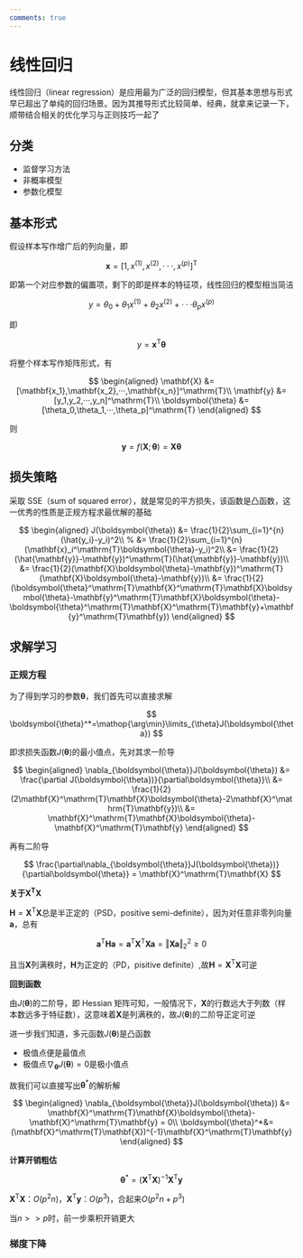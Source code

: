 ```yaml
---
comments: true
---
```


# 线性回归

线性回归（linear regression）是应用最为广泛的回归模型，但其基本思想与形式早已超出了单纯的回归场景。因为其推导形式比较简单、经典，就拿来记录一下，顺带结合相关的优化学习与正则技巧一起了

## 分类
- 监督学习方法
- 非概率模型
- 参数化模型

## 基本形式

假设样本写作增广后的列向量，即

$$
\mathbf{x} = [1,x^{(1)},x^{(2)},···,x^{(p)}]^\mathrm{T}
$$

即第一个对应参数的偏置项，剩下的即是样本的特征项，线性回归的模型相当简洁

$$
y = \theta_0+\theta_1x^{(1)}+\theta_2x^{(2)}+···\theta_px^{(p)}
$$

即

$$
y = \mathbf{x}^\mathrm{T}\boldsymbol{\theta}
$$

将整个样本写作矩阵形式，有

$$
\begin{aligned}
\mathbf{X} &= [\mathbf{x_1},\mathbf{x_2},···,\mathbf{x_n}]^\mathrm{T}\\
\mathbf{y} &= [y_1,y_2,···,y_n]^\mathrm{T}\\
\boldsymbol{\theta} &= [\theta_0,\theta_1,···,\theta_p]^\mathrm{T}
\end{aligned}
$$

则

$$
\mathbf{y} = f(\mathbf{X};\boldsymbol{\theta}) = \mathbf{X}\boldsymbol{\theta}
$$

## 损失策略

采取 SSE（sum of squared error），就是常见的平方损失，该函数是凸函数，这一优秀的性质是正规方程求最优解的基础

$$
\begin{aligned}
J(\boldsymbol{\theta}) &= \frac{1}{2}\sum_{i=1}^{n}(\hat{y_i}-y_i)^2\\
% &= \frac{1}{2}\sum_{i=1}^{n}(\mathbf{x}_i^\mathrm{T}\boldsymbol{\theta}-y_i)^2\\
&= \frac{1}{2}(\hat{\mathbf{y}}-\mathbf{y})^\mathrm{T}(\hat{\mathbf{y}}-\mathbf{y})\\
&= \frac{1}{2}(\mathbf{X}\boldsymbol{\theta}-\mathbf{y})^\mathrm{T}(\mathbf{X}\boldsymbol{\theta}-\mathbf{y})\\
&= \frac{1}{2}(\boldsymbol{\theta}^\mathrm{T}\mathbf{X}^\mathrm{T}\mathbf{X}\boldsymbol{\theta}-\mathbf{y}^\mathrm{T}\mathbf{X}\boldsymbol{\theta}-\boldsymbol{\theta}^\mathrm{T}\mathbf{X}^\mathrm{T}\mathbf{y}+\mathbf{y}^\mathrm{T}\mathbf{y})
\end{aligned}
$$

## 求解学习

### 正规方程

为了得到学习的参数$\boldsymbol{\theta}$，我们首先可以直接求解

$$
\boldsymbol{\theta}^*=\mathop{\arg\min}\limits_{\theta}J(\boldsymbol{\theta})
$$

即求损失函数$J(\boldsymbol{\theta})$的最小值点，先对其求一阶导

$$
\begin{aligned}
\nabla_{\boldsymbol{\theta}}J(\boldsymbol{\theta}) &= \frac{\partial J(\boldsymbol{\theta})}{\partial\boldsymbol{\theta}}\\
&= \frac{1}{2}(2\mathbf{X}^\mathrm{T}\mathbf{X}\boldsymbol{\theta}-2\mathbf{X}^\mathrm{T}\mathbf{y})\\
&= \mathbf{X}^\mathrm{T}\mathbf{X}\boldsymbol{\theta}-\mathbf{X}^\mathrm{T}\mathbf{y}
\end{aligned}
$$

再有二阶导

$$
\frac{\partial\nabla_{\boldsymbol{\theta}}J(\boldsymbol{\theta})}{\partial\boldsymbol{\theta}} = \mathbf{X}^\mathrm{T}\mathbf{X}
$$

**关于$\mathbf{X}^\mathrm{T}\mathbf{X}$**

$\mathbf{H} = \mathbf{X}^\mathrm{T}\mathbf{X}$总是半正定的（PSD，positive semi-definite），因为对任意非零列向量$\mathbf{a}$，总有

$$
\mathbf{a}^\mathrm{T}\mathbf{H}\mathbf{a} = \mathbf{a}^\mathrm{T}\mathbf{X}^\mathrm{T}\mathbf{X}\mathbf{a} = \Vert\mathbf{X}\mathbf{a}\Vert_2^2 \geq 0
$$

且当$\mathbf{X}$列满秩时，$\mathbf{H}$为正定的（PD，pisitive definite）,故$\mathbf{H} = \mathbf{X}^\mathrm{T}\mathbf{X}$可逆

**回到函数**

由$J(\boldsymbol{\theta})$的二阶导，即 Hessian 矩阵可知，一般情况下，$\mathbf{X}$的行数远大于列数（样本数远多于特征数），这意味着$\mathbf{X}$是列满秩的，故$J(\boldsymbol{\theta})$的二阶导正定可逆

进一步我们知道，多元函数$J(\boldsymbol{\theta})$是凸函数

- 极值点便是最值点
- 极值点$\nabla_{\boldsymbol{\theta}}J(\boldsymbol{\theta}) = 0$是极小值点

故我们可以直接写出$\boldsymbol{\theta}^*$的解析解

$$
\begin{aligned}
\nabla_{\boldsymbol{\theta}}J(\boldsymbol{\theta}) &= \mathbf{X}^\mathrm{T}\mathbf{X}\boldsymbol{\theta}-\mathbf{X}^\mathrm{T}\mathbf{y} = 0\\
\boldsymbol{\theta}^*&=  (\mathbf{X}^\mathrm{T}\mathbf{X})^{-1}\mathbf{X}^\mathrm{T}\mathbf{y}
\end{aligned}
$$

**计算开销粗估**

$$
\boldsymbol{\theta}^* =  (\mathbf{X}^\mathrm{T}\mathbf{X})^{-1}\mathbf{X}^\mathrm{T}\mathbf{y}
$$

$\mathbf{X}^\mathrm{T}\mathbf{X}$：$O(p^2n)$，$\mathbf{X}^\mathrm{T}\mathbf{y}$：$O(p^3)$，合起来$O(p^2n+p^3)$

当$n >> p$时，前一步乘积开销更大

### 梯度下降

